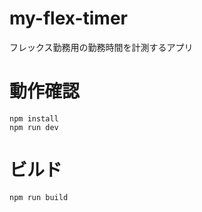 # my-flex-timer
フレックス勤務用の勤務時間を計測するアプリ

# 動作確認
```
npm install
npm run dev
```

# ビルド
```
npm run build
```